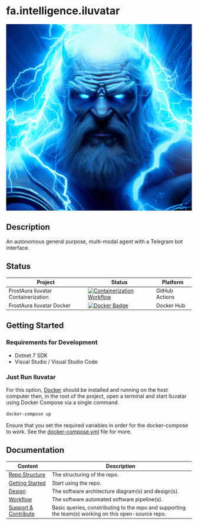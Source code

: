 # fa.intelligence.iluvatar
![Picture of Iluvatar](https://github.com/faGH/fa.intelligence.iluvatar/blob/main/src/icon.png?raw=true)
## Description
An autonomous general purpose, multi-modal agent with a Telegram bot interface.

## Status
| Project | Status | Platform
| --- | --- | --- |
| FrostAura Iluvatar Containerization | [![Containerization Workflow](https://github.com/faGH/fa.intelligence.iluvatar/actions/workflows/containerization_workflow.yml/badge.svg)](https://github.com/faGH/fa.intelligence.iluvatar/actions/workflows/containerization_workflow.yml) | GitHub Actions
| FrostAura Iluvatar Docker | [![Docker Badge](https://dockeri.co/image/frostaura/iluvatar)](https://dockeri.co/image/frostaura/iluvatar) | Docker Hub

## Getting Started
### Requirements for Development
- Dotnet 7 SDK
- Visual Studio / Visual Studio Code
### Just Run Iluvatar
For this option, [Docker](https://docs.docker.com/get-docker/) should be installed and running on the host computer then, in the root of the project, open a terminal and start Iluvatar using Docker Compose via a single command.
```bash
docker-compose up
```
Ensure that you set the required variables in order for the docker-compose to work. See the [docker-compose.yml](https://github.com/faGH/fa.intelligence.iluvatar/blob/main/docker-compose.yml) file for more.

## Documentation
| Content | Description
| -- | -- |
| [Repo Structure](.docs/repo_structure.md) | The structuring of the repo.
| [Getting Started](.docs/getting_started.md) | Start using the repo.
| [Design](.docs/design.md) | The software architecture diagram(s) and design(s).
| [Workflow](.docs/workflow.md) | The software automated software pipeline(s).
| [Support & Contribute](.docs/support_contribute.md) | Basic queries, constributing to the repo and supporting the team(s) working on this open-source repo.